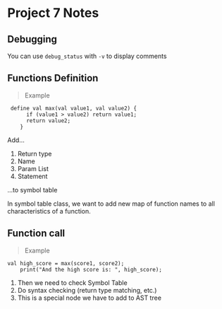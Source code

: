 # Project 7 Notes


## Debugging 

You can use `debug_status` with `-v` to display comments

## Functions Definition

> Example

```
 define val max(val value1, val value2) {
      if (value1 > value2) return value1;
      return value2;
    }
```

Add...

1. Return type
2. Name
3. Param List
4. Statement

...to symbol table

In symbol table class, we want to add new map of function names to all characteristics of a function.

## Function call

> Example

```
val high_score = max(score1, score2);
    print("And the high score is: ", high_score);
```

1. Then we need to check Symbol Table
2. Do syntax checking (return type matching, etc.)
3. This is a special node we have to add to AST tree
